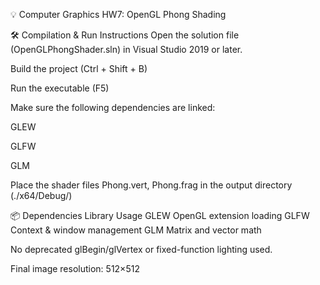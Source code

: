 💡 Computer Graphics HW7: OpenGL Phong Shading

🛠️ Compilation & Run Instructions
Open the solution file (OpenGLPhongShader.sln) in Visual Studio 2019 or later.

Build the project (Ctrl + Shift + B)

Run the executable (F5)

Make sure the following dependencies are linked:

GLEW

GLFW

GLM

Place the shader files Phong.vert, Phong.frag in the output directory (./x64/Debug/)

📦 Dependencies
Library	Usage
GLEW	OpenGL extension loading
GLFW	Context & window management
GLM	Matrix and vector math

No deprecated glBegin/glVertex or fixed-function lighting used.

Final image resolution: 512×512
